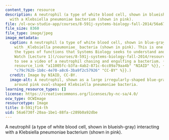 ```yaml
---
content_type: resource
description: A neutrophil (a type of white blood cell, shown in blueish-gray) interacting
  with a Klebsiella pneumoniae bacterium (shown in pink).
file: /ol-ocw-studio-app/courses/8-591j-systems-biology-fall-2014/56a6730f20aa1be188fac289b0a92dbe_8-591jf14-th.jpg
file_size: 8360
file_type: image/jpeg
image_metadata:
  caption: A neutrophil (a type of white blood cell, shown in blue-gray) interacting
    with _Klebsiella pneumoniae_ bacteria (shown in pink). This is one example of
    the types of functions that Systems Biology seeks to understand and describe.
    Watch [Lecture 1](/courses/8-591j-systems-biology-fall-2014/resources/introduction-to-the-class-and-overview-of-topics)
    to see a video of a neutrophil chasing and engulfing a bacterium. (Image by {{%
    resource_link "a11005fc-b3fa-4ab2-871c-6cc09a79aa4b" "NIAID" %}}, {{% resource_link
    "c79c762b-1b8c-4e70-a8c6-3ba9f2c57926" "CC-BY" %}}.)
  credit: Image by NIAID, CC-BY.
  image-alt: A neutrophil, shown as a large irregularly-shaped blue-gray cell, wrapping
    around pink oval-shaped Klebsiella pneumoniae bacteria.
learning_resource_types: []
license: https://creativecommons.org/licenses/by-nc-sa/4.0/
ocw_type: OCWImage
resourcetype: Image
title: 8-591jf14-th
uid: 56a6730f-20aa-1be1-88fa-c289b0a92dbe
---
```

A neutrophil (a type of white blood cell, shown in blueish-gray) interacting with a Klebsiella pneumoniae bacterium (shown in pink).
